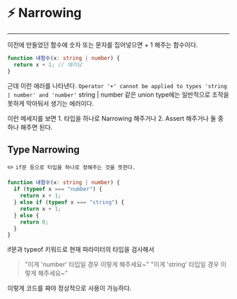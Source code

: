 # ⚡️ Narrowing

---

이전에 만들었던 함수에 숫자 또는 문자를 집어넣으면 + 1 해주는 함수이다.

```ts
function 내함수(x: string | number) {
  return x + 1; // 에러남
}
```

근데 이런 에러를 나타낸다.
`Operator '+' cannot be applied to types 'string | number' and 'number'`
string | number 같은 union type에는 일반적으로 조작을 못하게 막아둬서 생기는 에러이다.

이런 메세지를 보면 1. 타입을 하나로 Narrowing 해주거나 2. Assert 해주거나 둘 중 하나 해주면 된다.

## Type Narrowing

✏️ `if문 등으로 타입을 하나로 정해주는 것을 뜻한다.`

```ts
function 내함수(x: string | number) {
  if (typeof x === "number") {
    return x + 1;
  } else if (typeof x === "string") {
    return x + 1;
  } else {
    return 0;
  }
}
```

if문과 typeof 키워드로 현재 파라미터의 타입을 검사해서

> "이게 'number' 타입일 경우 이렇게 해주세요~"
> "이게 'string' 타입일 경우 이렇게 해주세요~"

이렇게 코드를 짜야 정상적으로 사용이 가능하다.
